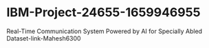 # IBM-Project-24655-1659946955
Real-Time Communication System Powered by AI for Specially Abled
Dataset-link-Mahesh6300
